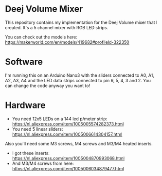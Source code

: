 # Deej Volume Mixer
This repository contains my implementation for the Deej Volume mixer that I created. It's a 5 channel mixer with RGB LED strips.

You can check out the models here: https://makerworld.com/en/models/419682#profileId-322350

# Software
I'm running this on an Arduino Nano3 with the sliders connected to A0, A1, A2, A3, A4 and the LED data strips connected to pin 6, 5, 4, 3 and 2.
You can change the code anyway you want to!

# Hardware
* You need 12x5 LEDs on a 144 led p/meter strip: https://nl.aliexpress.com/item/1005005574282373.html
* You need 5 linear sliders: https://nl.aliexpress.com/item/1005006614304157.html

Also you'll need some M3 screws, M4 screws and M3/M4 heated inserts.

* I got these inserts: https://nl.aliexpress.com/item/1005004870993068.html
* And M3/M4 screws from here: https://nl.aliexpress.com/item/1005006034879477.html